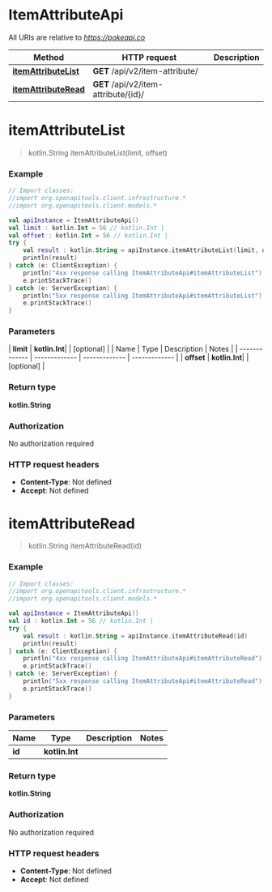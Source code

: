 # ItemAttributeApi

All URIs are relative to *https://pokeapi.co*

| Method | HTTP request | Description |
| ------------- | ------------- | ------------- |
| [**itemAttributeList**](ItemAttributeApi.md#itemAttributeList) | **GET** /api/v2/item-attribute/ |  |
| [**itemAttributeRead**](ItemAttributeApi.md#itemAttributeRead) | **GET** /api/v2/item-attribute/{id}/ |  |


<a id="itemAttributeList"></a>
# **itemAttributeList**
> kotlin.String itemAttributeList(limit, offset)



### Example
```kotlin
// Import classes:
//import org.openapitools.client.infrastructure.*
//import org.openapitools.client.models.*

val apiInstance = ItemAttributeApi()
val limit : kotlin.Int = 56 // kotlin.Int | 
val offset : kotlin.Int = 56 // kotlin.Int | 
try {
    val result : kotlin.String = apiInstance.itemAttributeList(limit, offset)
    println(result)
} catch (e: ClientException) {
    println("4xx response calling ItemAttributeApi#itemAttributeList")
    e.printStackTrace()
} catch (e: ServerException) {
    println("5xx response calling ItemAttributeApi#itemAttributeList")
    e.printStackTrace()
}
```

### Parameters
| **limit** | **kotlin.Int**|  | [optional] |
| Name | Type | Description  | Notes |
| ------------- | ------------- | ------------- | ------------- |
| **offset** | **kotlin.Int**|  | [optional] |

### Return type

**kotlin.String**

### Authorization

No authorization required

### HTTP request headers

 - **Content-Type**: Not defined
 - **Accept**: Not defined

<a id="itemAttributeRead"></a>
# **itemAttributeRead**
> kotlin.String itemAttributeRead(id)



### Example
```kotlin
// Import classes:
//import org.openapitools.client.infrastructure.*
//import org.openapitools.client.models.*

val apiInstance = ItemAttributeApi()
val id : kotlin.Int = 56 // kotlin.Int | 
try {
    val result : kotlin.String = apiInstance.itemAttributeRead(id)
    println(result)
} catch (e: ClientException) {
    println("4xx response calling ItemAttributeApi#itemAttributeRead")
    e.printStackTrace()
} catch (e: ServerException) {
    println("5xx response calling ItemAttributeApi#itemAttributeRead")
    e.printStackTrace()
}
```

### Parameters
| Name | Type | Description  | Notes |
| ------------- | ------------- | ------------- | ------------- |
| **id** | **kotlin.Int**|  | |

### Return type

**kotlin.String**

### Authorization

No authorization required

### HTTP request headers

 - **Content-Type**: Not defined
 - **Accept**: Not defined

